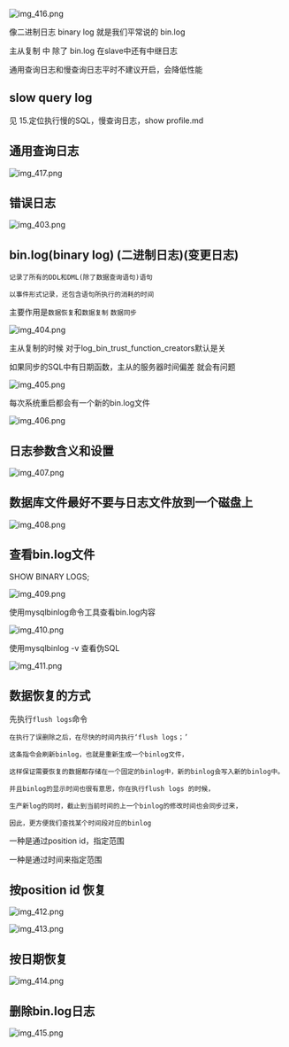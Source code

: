  ![img_416.png](img_416.png)

像二进制日志 binary log 就是我们平常说的 bin.log

主从复制 中 除了 bin.log 在slave中还有中继日志

通用查询日志和慢查询日志平时不建议开启，会降低性能

slow query log 
---
见 15.定位执行慢的SQL，慢查询日志，show profile.md

通用查询日志
---

![img_417.png](img_417.png)

错误日志
---

![img_403.png](img_403.png)

bin.log(binary log) (二进制日志)(变更日志)
---

    记录了所有的DDL和DML(除了数据查询语句)语句
    
    以事件形式记录，还包含语句所执行的消耗的时间


主要作用是`数据恢复`和`数据复制` `数据同步`


![img_404.png](img_404.png)


主从复制的时候 对于log_bin_trust_function_creators默认是关

如果同步的SQL中有日期函数，主从的服务器时间偏差 就会有问题

![img_405.png](img_405.png)

每次系统重启都会有一个新的bin.log文件

![img_406.png](img_406.png)

日志参数含义和设置
---

![img_407.png](img_407.png)

数据库文件最好不要与日志文件放到一个磁盘上
---

![img_408.png](img_408.png)

查看bin.log文件
---

SHOW BINARY LOGS;

![img_409.png](img_409.png)

使用mysqlbinlog命令工具查看bin.log内容


![img_410.png](img_410.png)

使用mysqlbinlog -v 查看伪SQL

![img_411.png](img_411.png)

数据恢复的方式
---

先执行`flush logs`命令

    在执行了误删除之后，在尽快的时间内执行‘flush logs；’
    
    这条指令会刷新binlog，也就是重新生成一个binlog文件，
    
    这样保证需要恢复的数据都存储在一个固定的binlog中，新的binlog会写入新的binlog中。
    
    并且binlog的显示时间也很有意思，你在执行flush logs 的时候，
    
    生产新log的同时，截止到当前时间的上一个binlog的修改时间也会同步过来，
    
    因此，更方便我们查找某个时间段对应的binlog

一种是通过position id，指定范围

一种是通过时间来指定范围

按position id 恢复
---

![img_412.png](img_412.png)

![img_413.png](img_413.png)

按日期恢复
---

![img_414.png](img_414.png)

删除bin.log日志
---

![img_415.png](img_415.png)